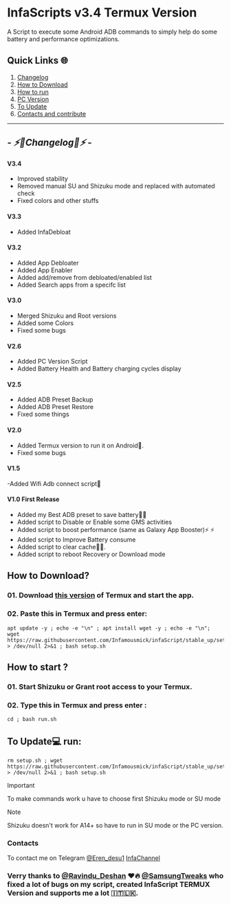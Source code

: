 
# InfaScripts v3.4 Termux Version
A Script to execute some Android ADB commands to simply help do some battery and performance optimizations. <br>


## Quick Links 🌐

01. [Changelog](https://github.com/Infamousmick/infaScript/tree/stable_up?tab=readme-ov-file#---%EF%B8%8Fchangelog%EF%B8%8F---)
02. [How to Download](https://github.com/Infamousmick/infaScript/tree/stable_up?tab=readme-ov-file#how-to-download)
03. [How to run](https://github.com/Infamousmick/infaScript/tree/stable_up?tab=readme-ov-file#how-to-start-)
04. [PC Version](https://github.com/Infamousmick/infaScript/tree/PCtest)
05. [To Update](https://github.com/Infamousmick/infaScript/tree/stable_up?tab=readme-ov-file#to-update-run)
06. [Contacts and contribute](https://github.com/Infamousmick/infaScript/tree/stable_up?tab=readme-ov-file#contacts) 

<hr>

## <i> - ⚡️🔋Changelog🔋⚡️ - </i>

#### V3.4
- Improved stability
- Removed manual SU and Shizuku mode and replaced with automated check
- Fixed colors and other stuffs

#### V3.3
- Added InfaDebloat

#### V3.2
- Added App Debloater
- Added App Enabler
- Added add/remove from debloated/enabled list
- Added Search apps from a specifc list


#### V3.0
- Merged Shizuku and Root versions
- Added some Colors
- Fixed some bugs

#### V2.6
- Added PC Version Script
- Added Battery Health and Battery charging cycles display

####  V2.5
- Added ADB Preset Backup
- Added ADB Preset Restore
- Fixed some things

####  V2.0
- Added Termux version to run it on Android🤖.
- Fixed some bugs

####  V1.5
-Added Wifi Adb connect script📶

####  V1.0 First Release
- Added my Best ADB preset to save battery🔋🔋  
- Added script to Disable or Enable some GMS activities
- Added script to boost performance (same as Galaxy App Booster)⚡️ ⚡️ 
- Added script to Improve Battery consume
- Added script to clear cache🧹✨.
- Added script to reboot Recovery or Download mode


## How to Download?

### 01. Download [this version](https://github.com/KitsunedFox/termux-monet/releases/download/v0.118.0-33/termux-app_v0.118.0-33+apt-android-7-github-release_universal.apk) of Termux and start the app.

### 02. Paste this in Termux and press enter:

```
apt update -y ; echo -e "\n" ; apt install wget -y ; echo -e "\n"; wget https://raw.githubusercontent.com/Infamousmick/infaScript/stable_up/setup.sh > /dev/null 2>&1 ; bash setup.sh
```

## How to start ?

### 01. Start Shizuku or Grant root access to your Termux.
### 02. Type this in Termux and press enter :
```
cd ; bash run.sh
```

## To Update💻 run:
```
rm setup.sh ; wget https://raw.githubusercontent.com/Infamousmick/infaScript/stable_up/setup.sh > /dev/null 2>&1 ; bash setup.sh
```

> [!IMPORTANT]
> To make commands work u have to choose first Shizuku mode or SU mode

> [!NOTE]
> Shizuku doesn't work for A14+ so have to run in SU mode or the PC version.

### Contacts
To contact me on Telegram [@Eren_desu1](https://t.me/Eren_desu1)
[InfaChannel](https://t.me/Infachannel_erendesu1)

### Verry thanks to [@Ravindu_Deshan](https://t.me/Ravindu_Deshan) ❤️🔥  [@SamsungTweaks](https://t.me/SamsungTweaks) who fixed a lot of bugs on my script, created InfaScript TERMUX Version and supports me a lot 🇮🇹🇱🇰.
